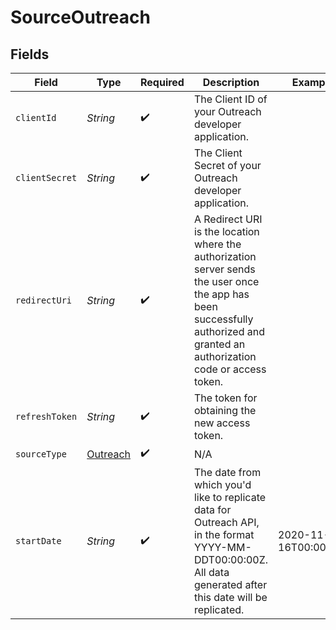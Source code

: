 # SourceOutreach


## Fields

| Field                                                                                                                                                                         | Type                                                                                                                                                                          | Required                                                                                                                                                                      | Description                                                                                                                                                                   | Example                                                                                                                                                                       |
| ----------------------------------------------------------------------------------------------------------------------------------------------------------------------------- | ----------------------------------------------------------------------------------------------------------------------------------------------------------------------------- | ----------------------------------------------------------------------------------------------------------------------------------------------------------------------------- | ----------------------------------------------------------------------------------------------------------------------------------------------------------------------------- | ----------------------------------------------------------------------------------------------------------------------------------------------------------------------------- |
| `clientId`                                                                                                                                                                    | *String*                                                                                                                                                                      | :heavy_check_mark:                                                                                                                                                            | The Client ID of your Outreach developer application.                                                                                                                         |                                                                                                                                                                               |
| `clientSecret`                                                                                                                                                                | *String*                                                                                                                                                                      | :heavy_check_mark:                                                                                                                                                            | The Client Secret of your Outreach developer application.                                                                                                                     |                                                                                                                                                                               |
| `redirectUri`                                                                                                                                                                 | *String*                                                                                                                                                                      | :heavy_check_mark:                                                                                                                                                            | A Redirect URI is the location where the authorization server sends the user once the app has been successfully authorized and granted an authorization code or access token. |                                                                                                                                                                               |
| `refreshToken`                                                                                                                                                                | *String*                                                                                                                                                                      | :heavy_check_mark:                                                                                                                                                            | The token for obtaining the new access token.                                                                                                                                 |                                                                                                                                                                               |
| `sourceType`                                                                                                                                                                  | [Outreach](../../models/shared/Outreach.md)                                                                                                                                   | :heavy_check_mark:                                                                                                                                                            | N/A                                                                                                                                                                           |                                                                                                                                                                               |
| `startDate`                                                                                                                                                                   | *String*                                                                                                                                                                      | :heavy_check_mark:                                                                                                                                                            | The date from which you'd like to replicate data for Outreach API, in the format YYYY-MM-DDT00:00:00Z. All data generated after this date will be replicated.                 | 2020-11-16T00:00:00Z                                                                                                                                                          |